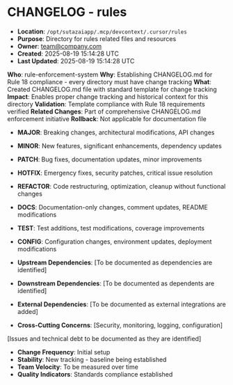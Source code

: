# CHANGELOG - rules

- **Location**: `/opt/sutazaiapp/.mcp/devcontext/.cursor/rules`
- **Purpose**: Directory for rules related files and resources
- **Owner**: team@company.com
- **Created**: 2025-08-19 15:14:28 UTC
- **Last Updated**: 2025-08-19 15:14:28 UTC


**Who**: rule-enforcement-system
**Why**: Establishing CHANGELOG.md for Rule 18 compliance - every directory must have change tracking
**What**: Created CHANGELOG.md file with standard template for change tracking
**Impact**: Enables proper change tracking and historical context for this directory
**Validation**: Template compliance with Rule 18 requirements verified
**Related Changes**: Part of comprehensive CHANGELOG.md enforcement initiative
**Rollback**: Not applicable for documentation file

- **MAJOR**: Breaking changes, architectural modifications, API changes
- **MINOR**: New features, significant enhancements, dependency updates  
- **PATCH**: Bug fixes, documentation updates, minor improvements
- **HOTFIX**: Emergency fixes, security patches, critical issue resolution
- **REFACTOR**: Code restructuring, optimization, cleanup without functional changes
- **DOCS**: Documentation-only changes, comment updates, README modifications
- **TEST**: Test additions, test modifications, coverage improvements
- **CONFIG**: Configuration changes, environment updates, deployment modifications

- **Upstream Dependencies**: [To be documented as dependencies are identified]
- **Downstream Dependencies**: [To be documented as dependents are identified]
- **External Dependencies**: [To be documented as external integrations are added]
- **Cross-Cutting Concerns**: [Security, monitoring, logging, configuration]

[Issues and technical debt to be documented as they are identified]

- **Change Frequency**: Initial setup
- **Stability**: New tracking - baseline being established
- **Team Velocity**: To be measured over time
- **Quality Indicators**: Standards compliance established
